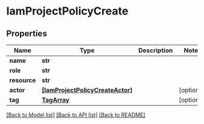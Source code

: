 # IamProjectPolicyCreate

## Properties
Name | Type | Description | Notes
------------ | ------------- | ------------- | -------------
**name** | **str** |  | 
**role** | **str** |  | 
**resource** | **str** |  | 
**actor** | [**[IamProjectPolicyCreateActor]**](IamProjectPolicyCreateActor.md) |  | [optional] 
**tag** | [**TagArray**](TagArray.md) |  | [optional] 

[[Back to Model list]](../README.md#documentation-for-models) [[Back to API list]](../README.md#documentation-for-api-endpoints) [[Back to README]](../README.md)


